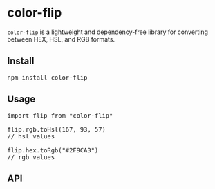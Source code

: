 # color-flip

```color-flip``` is a lightweight and dependency-free library for converting between HEX, HSL, and RGB formats.

## Install

<pre>npm install color-flip</pre>

## Usage

<pre>import flip from "color-flip"

flip.rgb.toHsl(167, 93, 57)
// hsl values

flip.hex.toRgb("#2F9CA3")
// rgb values
</pre>

## API